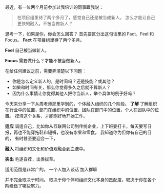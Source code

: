 最近，有一位两个月前参加过我培训的同事跟我说：
>在项目组里待了两个多月了，感觉自己还是被当成新人。
怎么才能让自己更快的融入，不被当做新人？

思考一下，如果是你，你会怎么回答？
首先要区分出这句话里的 Fact，Feel 和 Focus。
**Fact**
在项目组里待了两个多月。

**Feel**
自己被当做新人。

**Focus**
需要做什么？才能不被当做新人。

在给任何建议之前，需要弄清楚以下问题：
* 你是怎么定义新人的，是时间吗？还是技能？或其他？
* 如果和时间有关，那么你觉得多久之后就不算新人？
* 因为什么事情让你觉得其他人把你当新人，举个具体的例子好吗？

今天来分享一下从周老师那里学到的，个体融入组织的几个阶段。
**了解**
了解组织在行业中的位置，部门在组织中的位置，团队在部门中的位置，个人在团队中的位置。
摸清这个关系，才能刚好地开始工作。

**适应**
调适自己，比如你从互联网公司到传统企业，上下班要打卡，每天要写日报，再也不能穿拖鞋和短裤，也没有水果和零食。
我知道你为但你有自己的目的，
有时甚至要迎合一下，

**融入**
将组织和文化和价值观融合到血液中。

**突出**
毛遂自荐，出类拔萃。

适用范围是非常广的。
一个人加入谈话
加入群聊

并不完全取决于时间。
取决于你个体和组织文化本身的匹配度，取决于你在各个阶级做了哪些努力。
